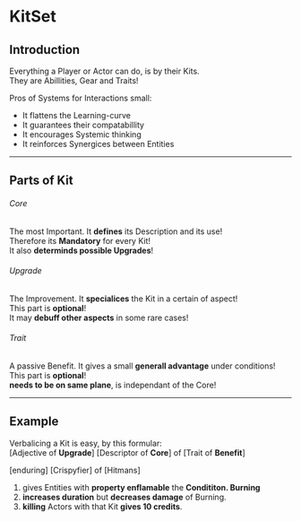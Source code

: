 # KitSet

## Introduction
Everything a Player or Actor can do, is by their Kits.  
They are Abillities, Gear and Traits!  
  
Pros of Systems for Interactions small:  

* It flattens the Learning-curve  
* It guarantees their compatabillity  
* It encourages Systemic thinking   
* It reinforces Synergices between Entities  
  
---
  
## Parts of Kit

###### Core
The most Important. It **defines** its Description and its use!   
Therefore its **Mandatory** for every Kit!  
It also **determinds possible Upgrades**!

###### Upgrade
The Improvement. It **specialices** the Kit in a certain of aspect!   
This part is **optional**!  
It may **debuff other aspects** in some rare cases!

###### Trait
A passive Benefit. It gives a small **generall advantage** under conditions!    
This part is **optional**!  
**needs to be on same plane**, is independant of the Core!
  
---
  
## Example  
  
Verbalicing a Kit is easy, by this formular:  
[Adjective of **Upgrade**] [Descriptor of **Core**] of [Trait of **Benefit**]  
  
[enduring] [Crispyfier] of [Hitmans]  
  
1.  gives Entities with **property enflamable** the **Condititon. Burning**  
2.  **increases duration** but **decreases damage** of Burning.  
3.  **killing** Actors with that Kit **gives 10 credits**.





